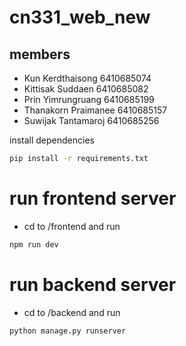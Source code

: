 # cn331_web_new
## members
- Kun Kerdthaisong 6410685074
- Kittisak Suddaen 6410685082
- Prin Yimrungruang 6410685199
- Thanakorn Praimanee 6410685157
- Suwijak Tantamaroj 6410685256

install dependencies
```bash
pip install -r requirements.txt
```
# run frontend server
- cd to /frontend and run
```bash
npm run dev
```

# run backend server
- cd to /backend and run
```bash
python manage.py runserver
```
